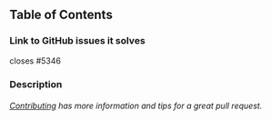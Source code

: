 ## Table of Contents
### Link to GitHub issues it solves
closes #5346
### Description

###### [Contributing](https://github.com/zeoflow/flowly/blob/master/docs/contributing.md) has more information and tips for a great pull request.